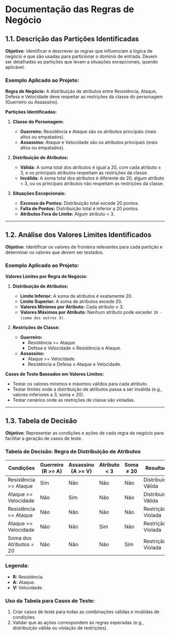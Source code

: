 # **Documentação das Regras de Negócio**

## **1.1. Descrição das Partições Identificadas**

**Objetivo**: Identificar e descrever as regras que influenciam a lógica de negócio e que são usadas para particionar o domínio de entrada. Devem ser detalhadas as partições que levam a situações excepcionais, quando aplicável.

### **Exemplo Aplicado ao Projeto:**

**Regra de Negócio:** A distribuição de atributos entre Resistência, Ataque, Defesa e Velocidade deve respeitar as restrições da classe do personagem (Guerreiro ou Assassino).

**Partições Identificadas:**

1. **Classe do Personagem:**
    - **Guerreiro:** Resistência e Ataque são os atributos principais (mais altos ou empatados).
    - **Assassino:** Ataque e Velocidade são os atributos principais (mais altos ou empatados).

2. **Distribuição de Atributos:**
    - **Válida:** A soma total dos atributos é igual a 20, com cada atributo ≥ 3, e os principais atributos respeitam as restrições da classe.
    - **Inválida:** A soma total dos atributos é diferente de 20, algum atributo < 3, ou os principais atributos não respeitam as restrições da classe.

3. **Situações Excepcionais:**
    - **Excesso de Pontos:** Distribuição total excede 20 pontos.
    - **Falta de Pontos:** Distribuição total é inferior a 20 pontos.
    - **Atributos Fora do Limite:** Algum atributo < 3.

---

## **1.2. Análise dos Valores Limites Identificados**

**Objetivo**: Identificar os valores de fronteira relevantes para cada partição e determinar os valores que devem ser testados.

### **Exemplo Aplicado ao Projeto:**

**Valores Limites por Regra de Negócio:**

1. **Distribuição de Atributos:**
    - **Limite Inferior:** A soma de atributos é exatamente 20.
    - **Limite Superior:** A soma de atributos excede 20.
    - **Valores Mínimos por Atributo:** Cada atributo ≥ 3.
    - **Valores Máximos por Atributo:** Nenhum atributo pode exceder `20 - (soma dos outros 3)`.

2. **Restrições de Classe:**
    - **Guerreiro:**
        - Resistência >= Ataque.
        - Defesa e Velocidade ≤ Resistência e Ataque.
    - **Assassino:**
        - Ataque >= Velocidade.
        - Resistência e Defesa ≤ Ataque e Velocidade.

**Casos de Teste Baseados em Valores Limites:**

- Testar os valores mínimos e máximos válidos para cada atributo.
- Testar limites onde a distribuição de atributos passa a ser inválida (e.g., valores inferiores a 3, soma ≠ 20).
- Testar cenários onde as restrições de classe são violadas.

---

## **1.3. Tabela de Decisão**

**Objetivo**: Representar as condições e ações de cada regra de negócio para facilitar a geração de casos de teste.

### **Tabela de Decisão: Regra de Distribuição de Atributos**

| **Condições**                       | **Guerreiro (R >= A)** | **Assassino (A >= V)** | **Atributo < 3** | **Soma ≠ 20** | **Resultado**         |
|-------------------------------------|------------------------|------------------------|------------------|---------------|-----------------------|
| Resistência >= Ataque               | Sim                    | Não                    | Não              | Não           | Distribuição Válida   |
| Ataque >= Velocidade                | Não                    | Sim                    | Não              | Não           | Distribuição Válida   |
| Resistência >= Ataque               | Não                    | Não                    | Não              | Não           | Restrição Violada     |
| Ataque >= Velocidade                | Não                    | Não                    | Sim              | Não           | Restrição Violada     |
| Soma dos Atributos = 20             | Não                    | Não                    | Não              | Sim           | Restrição Violada     |

### **Legenda:**
- **R:** Resistência.
- **A:** Ataque.
- **V:** Velocidade.

### **Uso da Tabela para Casos de Teste:**

1. Criar casos de teste para todas as combinações válidas e inválidas de condições.
2. Validar que as ações correspondem às regras esperadas (e.g., distribuição válida ou violação de restrições).
